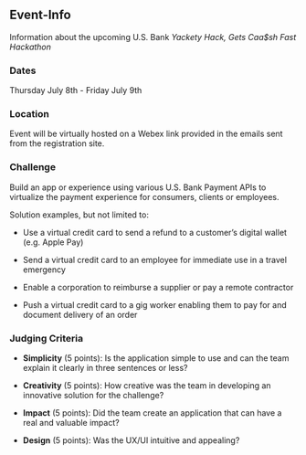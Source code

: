 ## Event-Info
Information about the upcoming U.S. Bank *Yackety Hack, Gets Caa$sh Fast Hackathon*

### Dates
Thursday July 8th - Friday July 9th


### Location

Event will be virtually hosted on a Webex link provided in the emails sent from the registration site.


### Challenge
Build an app or experience using various U.S. Bank Payment APIs to virtualize the payment experience for consumers, clients or employees.

Solution examples, but not limited to:

- Use a virtual credit card to send a refund to a customer’s digital wallet (e.g. Apple Pay)

- Send a virtual credit card to an employee for immediate use in a travel emergency

- Enable a corporation to reimburse a supplier or pay a remote contractor

- Push a virtual credit card to a gig worker enabling them to pay for and document delivery of an order

### Judging Criteria
- **Simplicity** (5 points): Is the application simple to use and can the team explain it clearly in three sentences or less?

- **Creativity** (5 points): How creative was the team in developing an innovative solution for the challenge?

- **Impact** (5 points): Did the team create an application that can have a real and valuable impact?

- **Design** (5 points): Was the UX/UI intuitive and appealing?
